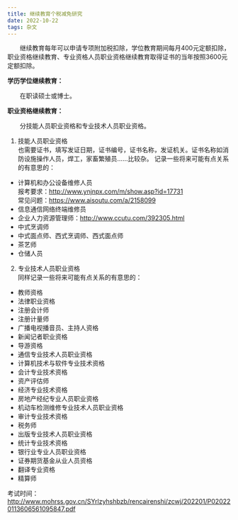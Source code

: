 ```yaml
---
title: 继续教育个税减免研究
date: 2022-10-22
tags: 杂文
---
```


&emsp;&emsp;继续教育每年可以申请专项附加税扣除，学位教育期间每月400元定额扣除，职业资格继续教育、专业资格人员职业资格继续教育取得证书的当年按照3600元定额扣除。
<!--more-->

**学历学位继续教育：**

&emsp;&emsp;在职读硕士或博士。


**职业资格继续教育：**

&emsp;&emsp;分技能人员职业资格和专业技术人员职业资格。
1. 技能人员职业资格  
也需要证书，填写发证日期，证书编号，证书名称，发证机关。证书名称如消防设施操作人员，焊工，家畜繁殖员……比较杂。
记录一些将来可能有点关系的有意思的：
- 计算机和办公设备维修人员  
报考要求：http://www.ynjnpx.com/m/show.asp?id=17731  
常见问题：https://www.aisoutu.com/a/2158099  
- 信息通信网络终端维修员
- 企业人力资源管理师：http://www.ccutu.com/392305.html 
- 中式烹调师
- 中式面点师、西式烹调师、西式面点师
- 茶艺师
- 仓储人员  

2. 专业技术人员职业资格  
同样记录一些将来可能有点关系的有意思的：
- 教师资格
- 法律职业资格
- 注册会计师
- 注册计量师
- 广播电视播音员、主持人资格
- 新闻记者职业资格
- 导游资格
- 通信专业技术人员职业资格
- 计算机技术与软件专业技术资格
- 会计专业技术资格
- 资产评估师
- 经济专业技术资格
- 房地产经纪专业人员职业资格
- 机动车检测维修专业技术人员职业资格
- 审计专业技术资格
- 税务师
- 出版专业技术人员职业资格
- 统计专业技术资格
- 银行业专业人员职业资格
- 证券期货基金从业人员资格
- 翻译专业资格
- 精算师

考试时间：http://www.mohrss.gov.cn/SYrlzyhshbzb/rencairenshi/zcwj/202201/P020220113606561095847.pdf